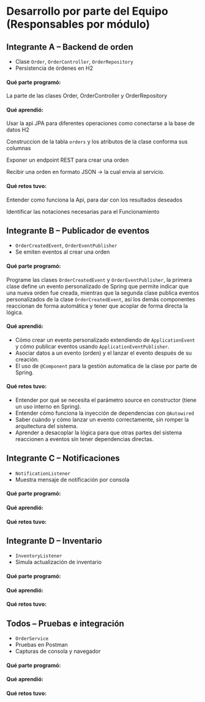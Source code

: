 
# Desarrollo por parte del Equipo (Responsables por módulo)

## Integrante A – Backend de orden
- Clase `Order`, `OrderController`, `OrderRepository`
- Persistencia de órdenes en H2

#### Qué parte programó:

La parte de las clases Order, OrderController y OrderRepository

#### Qué aprendió:
Usar la api JPA para diferentes operaciones como conectarse a la base de datos H2

Construccion de la tabla `orders` y los atributos de la clase conforma sus columnas

Exponer un endpoint REST para crear una orden

Recibir una orden en formato JSON → la cual envía al servicio.

#### Qué retos tuvo:

Entender como funciona la Api, para dar con los resultados deseados

Identificar las notaciones necesarias para el Funcionamiento


## Integrante B – Publicador de eventos
- `OrderCreatedEvent`, `OrderEventPublisher`
- Se emiten eventos al crear una orden

#### Qué parte programó:

Programe las clases `OrderCreatedEvent` y `OrderEventPublisher`, la primera clase define un evento personalizado de Spring que permite indicar que una nueva orden fue creada, mientras que la segunda clase publica eventos personalizados de la clase `OrderCreatedEvent`, así los demás componentes reaccionan de forma automática y tener que acoplar de forma directa la lógica.

#### Qué aprendió:

- Cómo crear un evento personalizado extendiendo de `ApplicationEvent` y cómo publicar eventos usando `ApplicationEventPublisher`.
- Asociar datos a un evento (orden) y el lanzar el evento después de su creación.
- El uso de `@Component` para la gestión automatica de la clase por parte de Spring.


#### Qué retos tuvo:

- Entender por qué se necesita el parámetro source en constructor (tiene un uso interno en Spring).
- Entender cómo funciona la inyección de dependencias con `@Autowired`
- Saber cuándo y cómo lanzar un evento correctamente, sin romper la arquitectura del sistema.
- Aprender a desacoplar la lógica para que otras partes del sistema reaccionen a eventos sin tener dependencias directas.

## Integrante C – Notificaciones
- `NotificationListener`
- Muestra mensaje de notificación por consola

#### Qué parte programó:

#### Qué aprendió:

#### Qué retos tuvo:

## Integrante D – Inventario
- `InventoryListener`
- Simula actualización de inventario

#### Qué parte programó:

#### Qué aprendió:

#### Qué retos tuvo:


## Todos – Pruebas e integración
- `OrderService`
- Pruebas en Postman
- Capturas de consola y navegador

#### Qué parte programó:

#### Qué aprendió:

#### Qué retos tuvo:

